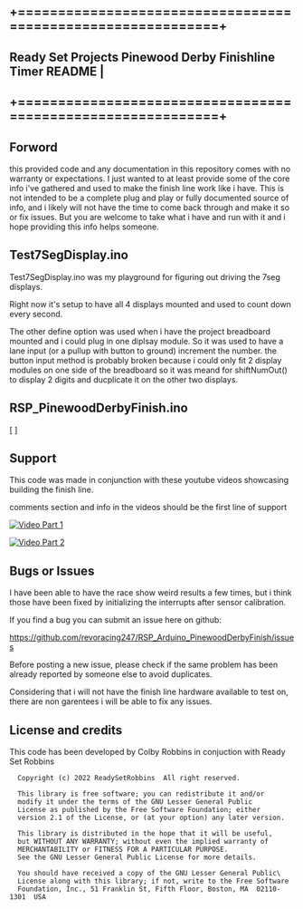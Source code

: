 ## +============================================================+
## Ready Set Projects Pinewood Derby Finishline Timer README  |
## +============================================================+

## Forword

this provided code and any documentation in this repository comes with no warranty or expectations. I 
just wanted to at least provide some of the core info i've gathered and used to make the finish line work
like i have. This is not intended to be a complete plug and play or fully documented source of info, and 
i likely will not have the time to come back through and make it so or fix issues. But you are welcome 
to take what i have and run with it and i hope providing this info helps someone.

## Test7SegDisplay.ino

Test7SegDisplay.ino was my playground for figuring out driving the 7seg displays.

Right now it's setup to have all 4 displays mounted and used to count down every second.

The other define option was used when i have the project breadboard mounted and i could plug in one diplsay
module. So it was used to have a lane input (or a pullup with button to ground) increment the number. the
button input method is probably broken because i could only fit 2 display modules on one side of the
breadboard so it was meand for shiftNumOut() to display 2 digits and ducplicate it on the other two displays.

## RSP_PinewoodDerbyFinish.ino

[ ] 

## Support

This code was made in conjunction with these youtube videos showcasing building the finish line.

comments section and info in the videos should be the first line of support

[![Video Part 1](https://img.youtube.com/vi/rtugbOUozOg/0.jpg)](https://www.youtube.com/watch?v=rtugbOUozOg)

[![Video Part 2](https://img.youtube.com/vi/Gi4np0JqLgA/0.jpg)](https://www.youtube.com/watch?v=Gi4np0JqLgA)


## Bugs or Issues

I have been able to have the race show weird results a few times, but i think those have been fixed by 
initializing the interrupts after sensor calibration.

If you find a bug you can submit an issue here on github:

https://github.com/revoracing247/RSP_Arduino_PinewoodDerbyFinish/issues

Before posting a new issue, please check if the same problem has been already reported by someone else
to avoid duplicates.

Considering that i will not have the finish line hardware available to test on, there are non garentees
i will be able to fix any issues.

## License and credits

This code has been developed by Colby Robbins in conjuction with Ready Set Robbins

```
  Copyright (c) 2022 ReadySetRobbins  All right reserved.

  This library is free software; you can redistribute it and/or
  modify it under the terms of the GNU Lesser General Public
  License as published by the Free Software Foundation; either
  version 2.1 of the License, or (at your option) any later version.

  This library is distributed in the hope that it will be useful,
  but WITHOUT ANY WARRANTY; without even the implied warranty of
  MERCHANTABILITY or FITNESS FOR A PARTICULAR PURPOSE.
  See the GNU Lesser General Public License for more details.

  You should have received a copy of the GNU Lesser General Public\
  License along with this library; if not, write to the Free Software
  Foundation, Inc., 51 Franklin St, Fifth Floor, Boston, MA  02110-1301  USA
```